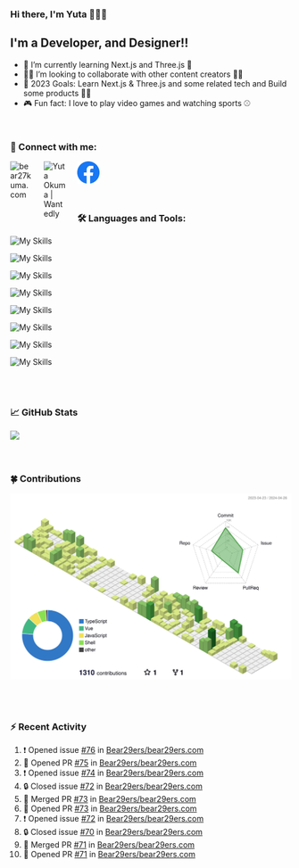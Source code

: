 ### Hi there, I'm Yuta 🤟🏻🐻

## I'm a Developer, and Designer!!

- 🌱 I’m currently learning Next.js and Three.js 🤣
- 👬🏻 I’m looking to collaborate with other content creators 👋🏻
- 🥅 2023 Goals: Learn Next.js & Three.js and some related tech and Build some products 💪🏻
- 🎮 Fun fact: I love to play video games and watching sports ⚾️

<br />

### :wave: Connect with me:

[<img align="left" alt="bear27kuma.com" width="40px" src="https://user-images.githubusercontent.com/39920490/156489586-f125813b-e344-46d6-9306-f5786684b976.jpg" style="margin-right: 20px;" />](https://bear29ers.github.io/)
[<img align="left" alt="Yuta Okuma | Wantedly" width="40px" src="https://user-images.githubusercontent.com/39920490/156489528-fdc520d6-10f1-43b6-8bf8-fadf8dcf1a90.jpg" style="margin-right: 20px;" />](https://www.wantedly.com/id/yuta_okuma_b)
[<img align="left" alt="Yuta Okuma | Facebook" width="40px" src="https://github.com/github/explore/blob/main/topics/facebook/facebook.png?raw=true" style="margin-right: 20px;" />](https://www.facebook.com/kumakuma1129/)

[//]: # '[<img align="left" alt="Yuta Okuma | Instagram" width="40px" src="https://github.com/github/explore/blob/main/topics/instagram/instagram.png?raw=true" />](https://www.instagram.com/bear_27earl/)'

<br />
<br />
<br />
<br />

### :hammer_and_wrench: Languages and Tools:

![My Skills](https://skillicons.dev/icons?i=html,css,sass,tailwind,bootstrap,js,ts)

![My Skills](https://skillicons.dev/icons?i=jquery,threejs,react,emotion,styledcomponents,materialui,nextjs)

![My Skills](https://skillicons.dev/icons?i=vercel,vue,nuxt,vite,nodejs,express,jest)

![My Skills](https://skillicons.dev/icons?i=regex,webpack,babel,php,laravel,mysql,sqlite)

![My Skills](https://skillicons.dev/icons?i=docker,git,github,githubactions,aws,gcp,firebase)

![My Skills](https://skillicons.dev/icons?i=vim,neovim,linux,bash,lua,markdown,svg)

![My Skills](https://skillicons.dev/icons?i=idea,vscode,atom,figma,xd,ps,ai)

![My Skills](https://skillicons.dev/icons?i=pr,ae,postman,sentry,codepen,stackoverflow,discord)

<br />
<br />

### :chart_with_upwards_trend: GitHub Stats

<div style="display: flex;">
    <a href="https://github.com/Bear29ers">
        <img height="220px;" src="https://github-readme-stats-bear29ers.vercel.app/api?username=Bear29ers&show_icons=true&theme=bear">
    </a>
</div>

<br />
<br />

### :four_leaf_clover: Contributions

![](./profile-3d-contrib/profile-green-animate.svg)

<br />
<br />

### :zap: Recent Activity

<!--START_SECTION:activity-->

1. ❗ Opened issue [#76](https://github.com/Bear29ers/bear29ers.com/issues/76) in [Bear29ers/bear29ers.com](https://github.com/Bear29ers/bear29ers.com)
2. 💪 Opened PR [#75](https://github.com/Bear29ers/bear29ers.com/pull/75) in [Bear29ers/bear29ers.com](https://github.com/Bear29ers/bear29ers.com)
3. ❗ Opened issue [#74](https://github.com/Bear29ers/bear29ers.com/issues/74) in [Bear29ers/bear29ers.com](https://github.com/Bear29ers/bear29ers.com)
4. 🔒 Closed issue [#72](https://github.com/Bear29ers/bear29ers.com/issues/72) in [Bear29ers/bear29ers.com](https://github.com/Bear29ers/bear29ers.com)
5. 🎉 Merged PR [#73](https://github.com/Bear29ers/bear29ers.com/pull/73) in [Bear29ers/bear29ers.com](https://github.com/Bear29ers/bear29ers.com)
6. 💪 Opened PR [#73](https://github.com/Bear29ers/bear29ers.com/pull/73) in [Bear29ers/bear29ers.com](https://github.com/Bear29ers/bear29ers.com)
7. ❗ Opened issue [#72](https://github.com/Bear29ers/bear29ers.com/issues/72) in [Bear29ers/bear29ers.com](https://github.com/Bear29ers/bear29ers.com)
8. 🔒 Closed issue [#70](https://github.com/Bear29ers/bear29ers.com/issues/70) in [Bear29ers/bear29ers.com](https://github.com/Bear29ers/bear29ers.com)
9. 🎉 Merged PR [#71](https://github.com/Bear29ers/bear29ers.com/pull/71) in [Bear29ers/bear29ers.com](https://github.com/Bear29ers/bear29ers.com)
10. 💪 Opened PR [#71](https://github.com/Bear29ers/bear29ers.com/pull/71) in [Bear29ers/bear29ers.com](https://github.com/Bear29ers/bear29ers.com)

<!--END_SECTION:activity-->
